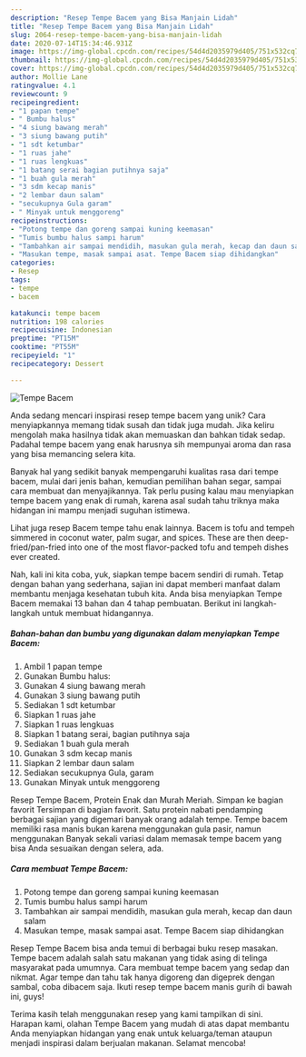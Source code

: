 ```yaml
---
description: "Resep Tempe Bacem yang Bisa Manjain Lidah"
title: "Resep Tempe Bacem yang Bisa Manjain Lidah"
slug: 2064-resep-tempe-bacem-yang-bisa-manjain-lidah
date: 2020-07-14T15:34:46.931Z
image: https://img-global.cpcdn.com/recipes/54d4d2035979d405/751x532cq70/tempe-bacem-foto-resep-utama.jpg
thumbnail: https://img-global.cpcdn.com/recipes/54d4d2035979d405/751x532cq70/tempe-bacem-foto-resep-utama.jpg
cover: https://img-global.cpcdn.com/recipes/54d4d2035979d405/751x532cq70/tempe-bacem-foto-resep-utama.jpg
author: Mollie Lane
ratingvalue: 4.1
reviewcount: 9
recipeingredient:
- "1 papan tempe"
- " Bumbu halus"
- "4 siung bawang merah"
- "3 siung bawang putih"
- "1 sdt ketumbar"
- "1 ruas jahe"
- "1 ruas lengkuas"
- "1 batang serai bagian putihnya saja"
- "1 buah gula merah"
- "3 sdm kecap manis"
- "2 lembar daun salam"
- "secukupnya Gula garam"
- " Minyak untuk menggoreng"
recipeinstructions:
- "Potong tempe dan goreng sampai kuning keemasan"
- "Tumis bumbu halus sampi harum"
- "Tambahkan air sampai mendidih, masukan gula merah, kecap dan daun salam"
- "Masukan tempe, masak sampai asat. Tempe Bacem siap dihidangkan"
categories:
- Resep
tags:
- tempe
- bacem

katakunci: tempe bacem 
nutrition: 198 calories
recipecuisine: Indonesian
preptime: "PT15M"
cooktime: "PT55M"
recipeyield: "1"
recipecategory: Dessert

---
```



![Tempe Bacem](https://img-global.cpcdn.com/recipes/54d4d2035979d405/751x532cq70/tempe-bacem-foto-resep-utama.jpg)

Anda sedang mencari inspirasi resep tempe bacem yang unik? Cara menyiapkannya memang tidak susah dan tidak juga mudah. Jika keliru mengolah maka hasilnya tidak akan memuaskan dan bahkan tidak sedap. Padahal tempe bacem yang enak harusnya sih mempunyai aroma dan rasa yang bisa memancing selera kita.

Banyak hal yang sedikit banyak mempengaruhi kualitas rasa dari tempe bacem, mulai dari jenis bahan, kemudian pemilihan bahan segar, sampai cara membuat dan menyajikannya. Tak perlu pusing kalau mau menyiapkan tempe bacem yang enak di rumah, karena asal sudah tahu triknya maka hidangan ini mampu menjadi suguhan istimewa.

Lihat juga resep Bacem tempe tahu enak lainnya. Bacem is tofu and tempeh simmered in coconut water, palm sugar, and spices. These are then deep-fried/pan-fried into one of the most flavor-packed tofu and tempeh dishes ever created.


Nah, kali ini kita coba, yuk, siapkan tempe bacem sendiri di rumah. Tetap dengan bahan yang sederhana, sajian ini dapat memberi manfaat dalam membantu menjaga kesehatan tubuh kita. Anda bisa menyiapkan Tempe Bacem memakai 13 bahan dan 4 tahap pembuatan. Berikut ini langkah-langkah untuk membuat hidangannya.

<!--inarticleads1-->

##### Bahan-bahan dan bumbu yang digunakan dalam menyiapkan Tempe Bacem:

1. Ambil 1 papan tempe
1. Gunakan  Bumbu halus:
1. Gunakan 4 siung bawang merah
1. Gunakan 3 siung bawang putih
1. Sediakan 1 sdt ketumbar
1. Siapkan 1 ruas jahe
1. Siapkan 1 ruas lengkuas
1. Siapkan 1 batang serai, bagian putihnya saja
1. Sediakan 1 buah gula merah
1. Gunakan 3 sdm kecap manis
1. Siapkan 2 lembar daun salam
1. Sediakan secukupnya Gula, garam
1. Gunakan  Minyak untuk menggoreng


Resep Tempe Bacem, Protein Enak dan Murah Meriah. Simpan ke bagian favorit Tersimpan di bagian favorit. Satu protein nabati pendamping berbagai sajian yang digemari banyak orang adalah tempe. Tempe bacem memiliki rasa manis bukan karena menggunakan gula pasir, namun menggunakan Banyak sekali variasi dalam memasak tempe bacem yang bisa Anda sesuaikan dengan selera, ada. 

<!--inarticleads2-->

##### Cara membuat Tempe Bacem:

1. Potong tempe dan goreng sampai kuning keemasan
1. Tumis bumbu halus sampi harum
1. Tambahkan air sampai mendidih, masukan gula merah, kecap dan daun salam
1. Masukan tempe, masak sampai asat. Tempe Bacem siap dihidangkan


Resep Tempe Bacem bisa anda temui di berbagai buku resep masakan. Tempe bacem adalah salah satu makanan yang tidak asing di telinga masyarakat pada umumnya. Cara membuat tempe bacem yang sedap dan nikmat. Agar tempe dan tahu tak hanya digoreng dan digeprek dengan sambal, coba dibacem saja. Ikuti resep tempe bacem manis gurih di bawah ini, guys! 

Terima kasih telah menggunakan resep yang kami tampilkan di sini. Harapan kami, olahan Tempe Bacem yang mudah di atas dapat membantu Anda menyiapkan hidangan yang enak untuk keluarga/teman ataupun menjadi inspirasi dalam berjualan makanan. Selamat mencoba!
